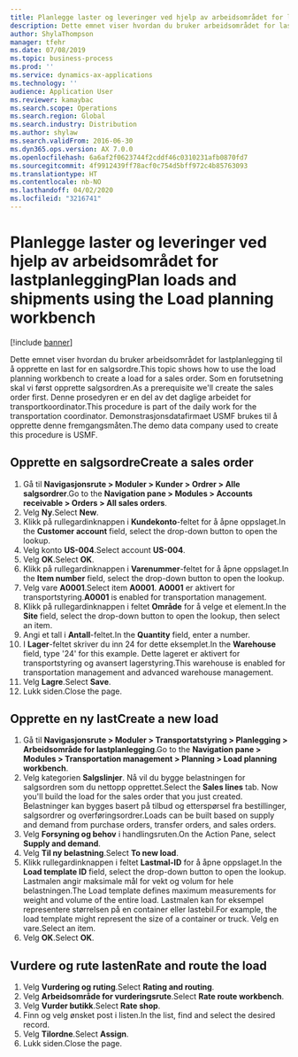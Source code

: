```yaml
---
title: Planlegge laster og leveringer ved hjelp av arbeidsområdet for lastplanlegging
description: Dette emnet viser hvordan du bruker arbeidsområdet for lastplanlegging til å opprette en last for en salgsordre.
author: ShylaThompson
manager: tfehr
ms.date: 07/08/2019
ms.topic: business-process
ms.prod: ''
ms.service: dynamics-ax-applications
ms.technology: ''
audience: Application User
ms.reviewer: kamaybac
ms.search.scope: Operations
ms.search.region: Global
ms.search.industry: Distribution
ms.author: shylaw
ms.search.validFrom: 2016-06-30
ms.dyn365.ops.version: AX 7.0.0
ms.openlocfilehash: 6a6af2f0623744f2cddf46c0310231afb0870fd7
ms.sourcegitcommit: 4f9912439ff78acf0c754d5bff972c4b85763093
ms.translationtype: HT
ms.contentlocale: nb-NO
ms.lasthandoff: 04/02/2020
ms.locfileid: "3216741"
---
```

# <a name="plan-loads-and-shipments-using-the-load-planning-workbench"></a><span data-ttu-id="270ff-103">Planlegge laster og leveringer ved hjelp av arbeidsområdet for lastplanlegging</span><span class="sxs-lookup"><span data-stu-id="270ff-103">Plan loads and shipments using the Load planning workbench</span></span>

[!include [banner](../../includes/banner.md)]

<span data-ttu-id="270ff-104">Dette emnet viser hvordan du bruker arbeidsområdet for lastplanlegging til å opprette en last for en salgsordre.</span><span class="sxs-lookup"><span data-stu-id="270ff-104">This topic shows how to use the load planning workbench to create a load for a sales order.</span></span> <span data-ttu-id="270ff-105">Som en forutsetning skal vi først opprette salgsordren.</span><span class="sxs-lookup"><span data-stu-id="270ff-105">As a prerequisite we'll create the sales order first.</span></span> <span data-ttu-id="270ff-106">Denne prosedyren er en del av det daglige arbeidet for transportkoordinator.</span><span class="sxs-lookup"><span data-stu-id="270ff-106">This procedure is part of the daily work for the transportation coordinator.</span></span> <span data-ttu-id="270ff-107">Demonstrasjonsdatafirmaet USMF brukes til å opprette denne fremgangsmåten.</span><span class="sxs-lookup"><span data-stu-id="270ff-107">The demo data company used to create this procedure is USMF.</span></span>


## <a name="create-a-sales-order"></a><span data-ttu-id="270ff-108">Opprette en salgsordre</span><span class="sxs-lookup"><span data-stu-id="270ff-108">Create a sales order</span></span>
1. <span data-ttu-id="270ff-109">Gå til **Navigasjonsrute > Moduler > Kunder > Ordrer > Alle salgsordrer**.</span><span class="sxs-lookup"><span data-stu-id="270ff-109">Go to the **Navigation pane > Modules > Accounts receivable > Orders > All sales orders**.</span></span>
2. <span data-ttu-id="270ff-110">Velg **Ny**.</span><span class="sxs-lookup"><span data-stu-id="270ff-110">Select **New**.</span></span>
3. <span data-ttu-id="270ff-111">Klikk på rullegardinknappen i **Kundekonto**-feltet for å åpne oppslaget.</span><span class="sxs-lookup"><span data-stu-id="270ff-111">In the **Customer account** field, select the drop-down button to open the lookup.</span></span>
4. <span data-ttu-id="270ff-112">Velg konto **US-004**.</span><span class="sxs-lookup"><span data-stu-id="270ff-112">Select account **US-004**.</span></span>
5. <span data-ttu-id="270ff-113">Velg **OK**.</span><span class="sxs-lookup"><span data-stu-id="270ff-113">Select **OK**.</span></span>
6. <span data-ttu-id="270ff-114">Klikk på rullegardinknappen i **Varenummer**-feltet for å åpne oppslaget.</span><span class="sxs-lookup"><span data-stu-id="270ff-114">In the **Item number** field, select the drop-down button to open the lookup.</span></span>
7. <span data-ttu-id="270ff-115">Velg vare **A0001**.</span><span class="sxs-lookup"><span data-stu-id="270ff-115">Select item **A0001**.</span></span> <span data-ttu-id="270ff-116">**A0001** er aktivert for transportstyring.</span><span class="sxs-lookup"><span data-stu-id="270ff-116">**A0001** is enabled for transportation management.</span></span>  
8. <span data-ttu-id="270ff-117">Klikk på rullegardinknappen i feltet **Område** for å velge et element.</span><span class="sxs-lookup"><span data-stu-id="270ff-117">In the **Site** field, select the drop-down button to open the lookup, then select an item.</span></span>
9. <span data-ttu-id="270ff-118">Angi et tall i **Antall**-feltet.</span><span class="sxs-lookup"><span data-stu-id="270ff-118">In the **Quantity** field, enter a number.</span></span>
10. <span data-ttu-id="270ff-119">I **Lager**-feltet skriver du inn 24 for dette eksemplet.</span><span class="sxs-lookup"><span data-stu-id="270ff-119">In the **Warehouse** field, type '24' for this example.</span></span> <span data-ttu-id="270ff-120">Dette lageret er aktivert for transportstyring og avansert lagerstyring.</span><span class="sxs-lookup"><span data-stu-id="270ff-120">This warehouse is enabled for transportation management and advanced warehouse management.</span></span>  
11. <span data-ttu-id="270ff-121">Velg **Lagre**.</span><span class="sxs-lookup"><span data-stu-id="270ff-121">Select **Save**.</span></span>
12. <span data-ttu-id="270ff-122">Lukk siden.</span><span class="sxs-lookup"><span data-stu-id="270ff-122">Close the page.</span></span>

## <a name="create-a-new-load"></a><span data-ttu-id="270ff-123">Opprette en ny last</span><span class="sxs-lookup"><span data-stu-id="270ff-123">Create a new load</span></span>
1. <span data-ttu-id="270ff-124">Gå til **Navigasjonsrute > Moduler > Transportatstyring > Planlegging > Arbeidsområde for lastplanlegging**.</span><span class="sxs-lookup"><span data-stu-id="270ff-124">Go to the **Navigation pane > Modules > Transportation management > Planning > Load planning workbench**.</span></span>
2. <span data-ttu-id="270ff-125">Velg kategorien **Salgslinjer**. Nå vil du bygge belastningen for salgsordren som du nettopp opprettet.</span><span class="sxs-lookup"><span data-stu-id="270ff-125">Select the **Sales lines** tab. Now you'll build the load for the sales order that you just created.</span></span> <span data-ttu-id="270ff-126">Belastninger kan bygges basert på tilbud og etterspørsel fra bestillinger, salgsordrer og overføringsordrer.</span><span class="sxs-lookup"><span data-stu-id="270ff-126">Loads can be built based on supply and demand from purchase orders, transfer orders, and sales orders.</span></span>  
3. <span data-ttu-id="270ff-127">Velg **Forsyning og behov** i handlingsruten.</span><span class="sxs-lookup"><span data-stu-id="270ff-127">On the Action Pane, select **Supply and demand**.</span></span>
4. <span data-ttu-id="270ff-128">Velg **Til ny belastning**.</span><span class="sxs-lookup"><span data-stu-id="270ff-128">Select **To new load**.</span></span>
5. <span data-ttu-id="270ff-129">Klikk rullegardinknappen i feltet **Lastmal-ID** for å åpne oppslaget.</span><span class="sxs-lookup"><span data-stu-id="270ff-129">In the **Load template ID** field, select the drop-down button to open the lookup.</span></span> <span data-ttu-id="270ff-130">Lastmalen angir maksimale mål for vekt og volum for hele belastningen.</span><span class="sxs-lookup"><span data-stu-id="270ff-130">The Load template defines maximum measurements for weight and volume of the entire load.</span></span> <span data-ttu-id="270ff-131">Lastmalen kan for eksempel representere størrelsen på en container eller lastebil.</span><span class="sxs-lookup"><span data-stu-id="270ff-131">For example, the load template might represent the size of a container or truck.</span></span> <span data-ttu-id="270ff-132">Velg en vare.</span><span class="sxs-lookup"><span data-stu-id="270ff-132">Select an item.</span></span>
6. <span data-ttu-id="270ff-133">Velg **OK**.</span><span class="sxs-lookup"><span data-stu-id="270ff-133">Select **OK**.</span></span>

## <a name="rate-and-route-the-load"></a><span data-ttu-id="270ff-134">Vurdere og rute lasten</span><span class="sxs-lookup"><span data-stu-id="270ff-134">Rate and route the load</span></span>
1. <span data-ttu-id="270ff-135">Velg **Vurdering og ruting**.</span><span class="sxs-lookup"><span data-stu-id="270ff-135">Select **Rating and routing**.</span></span>
2. <span data-ttu-id="270ff-136">Velg **Arbeidsområde for vurderingsrute**.</span><span class="sxs-lookup"><span data-stu-id="270ff-136">Select **Rate route workbench**.</span></span>
3. <span data-ttu-id="270ff-137">Velg **Vurder butikk**.</span><span class="sxs-lookup"><span data-stu-id="270ff-137">Select **Rate shop**.</span></span>
4. <span data-ttu-id="270ff-138">Finn og velg ønsket post i listen.</span><span class="sxs-lookup"><span data-stu-id="270ff-138">In the list, find and select the desired record.</span></span>
5. <span data-ttu-id="270ff-139">Velg **Tilordne**.</span><span class="sxs-lookup"><span data-stu-id="270ff-139">Select **Assign**.</span></span>
6. <span data-ttu-id="270ff-140">Lukk siden.</span><span class="sxs-lookup"><span data-stu-id="270ff-140">Close the page.</span></span>

